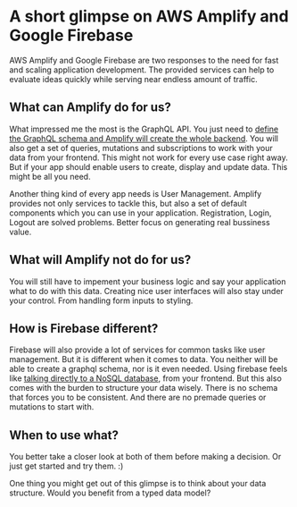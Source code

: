 # A short glimpse on AWS Amplify and Google Firebase

AWS Amplify and Google Firebase are two responses to the need for fast and scaling application development. 
The provided services can help to evaluate ideas quickly while serving near endless amount of traffic.

## What can Amplify do for us?
What impressed me the most is the GraphQL API. 
You just need to [define the GraphQL schema and Amplify will create the whole backend](https://docs.amplify.aws/cli/graphql-transformer/overview). 
You will also get a set of queries, mutations and subscriptions to work with your data from your frontend.
This might not work for every use case right away. But if your app should enable users to create, display and update data. This might be all you need.

Another thing kind of every app needs is User Management. 
Amplify provides not only services to tackle this, but also a set of default components which you can use in your application.
Registration, Login, Logout are solved problems. 
Better focus on generating real bussiness value. 

## What will Amplify not do for us?
You will still have to impement your business logic and say your application what to do with this data.
Creating nice user interfaces will also stay under your control. From handling form inputs to styling.

## How is Firebase different?
Firebase will also provide a lot of services for common tasks like user management.
But it is different when it comes to data. You neither will be able to create a graphql schema, nor is it even needed.
Using firebase feels like [talking directly to a NoSQL database](https://firebase.google.com/docs/firestore/query-data/get-data), from your frontend. 
But this also comes with the burden to structure your data wisely. 
There is no schema that forces you to be consistent. 
And there are no premade queries or mutations to start with.

## When to use what?
You better take a closer look at both of them before making a decision. Or just get started and try them. :)

One thing you might get out of this glimpse is to think about your data structure. Would you benefit from a typed data model?
